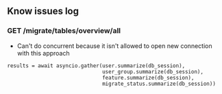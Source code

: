 ## Know issues log
### GET /migrate/tables/overview/all
- Can't do concurrent because it isn't allowed to open new connection with this approach
```
results = await asyncio.gather(user.summarize(db_session),
                               user_group.summarize(db_session),
                               feature.summarize(db_session),
                               migrate_status.summarize(db_session))
```

